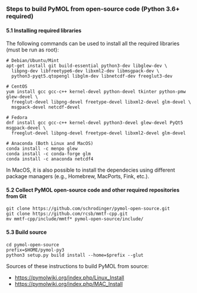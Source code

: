 ### Steps to build PyMOL from open-source code (Python 3.6+ required)

#### 5.1 Installing required libraries

The following commands can be used to install all the required libraries (must be run as root):

```
# Debian/Ubuntu/Mint
apt-get install git build-essential python3-dev libglew-dev \
  libpng-dev libfreetype6-dev libxml2-dev libmsgpack-dev \
  python3-pyqt5.qtopengl libglm-dev libnetcdf-dev freeglut3-dev

# CentOS
yum install gcc gcc-c++ kernel-devel python-devel tkinter python-pmw glew-devel \
  freeglut-devel libpng-devel freetype-devel libxml2-devel glm-devel \
  msgpack-devel netcdf-devel

# Fedora
dnf install gcc gcc-c++ kernel-devel python3-devel glew-devel PyQt5 msgpack-devel \
  freeglut-devel libpng-devel freetype-devel libxml2-devel glm-devel

# Anaconda (Both Linux and MacOS)
conda install -c menpo glew
conda install -c conda-forge glm
conda install -c anaconda netcdf4
```

In MacOS, it is also possible to install the dependecies using different package managers (e.g., Homebrew, MacPorts, Fink, etc.).

#### 5.2 Collect PyMOL open-source code and other required repositories from Git

```
git clone https://github.com/schrodinger/pymol-open-source.git
git clone https://github.com/rcsb/mmtf-cpp.git
mv mmtf-cpp/include/mmtf* pymol-open-source/include/
```

#### 5.3 Build source

```
cd pymol-open-source
prefix=$HOME/pymol-py3
python3 setup.py build install --home=$prefix --glut
```

Sources of these instructions to build PyMOL from source:
* https://pymolwiki.org/index.php/Linux_Install
* https://pymolwiki.org/index.php/MAC_Install